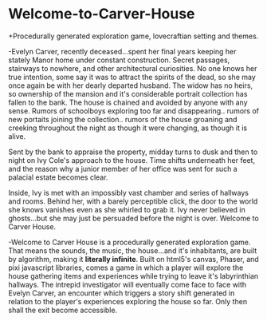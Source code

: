 # Welcome-to-Carver-House
+Procedurally generated exploration game, lovecraftian setting and themes.
 
-Evelyn Carver, recently deceased...spent her final years keeping her stately Manor home under constant construction. Secret passages, stairways to nowhere, and other architectural curiosities. No one knows her true intention, some say it was to attract the spirits of the dead, so she may once again be with her dearly departed husband. The widow has no heirs, so ownership of the mansion and it's considerable portrait collection has fallen to the bank. The house is chained and avoided by anyone with any sense. Rumors of schoolboys exploring too far and disappearing.. rumors of new portaits joining the collection.. rumors of the house groaning and creeking throughout the night as though it were changing, as though it is alive.

Sent by the bank to appraise the property, midday turns to dusk and then to night on Ivy Cole's approach to the house. Time shifts underneath her feet, and the reason why a junior member of her office was sent for such a palacial estate becomes clear.

Inside, Ivy is met with an impossibly vast chamber and series of hallways and rooms. Behind her, with a barely perceptible click, the door to the world she knows vanishes even as she whirled to grab it. Ivy never believed in ghosts...but she may just be persuaded before the night is over. Welcome to Carver House.
 
-Welcome to Carver House is a procedurally generated exploration game. That means the sounds, the music, the house...and it's inhabitants, are built by algorithm, making it **literally infinite**. Built on html5's canvas, Phaser, and pixi javascript libraries, comes a game in which a player will explore the house gathering items and experiences while trying to leave it's labyrinthian hallways. The intrepid investigator will eventually come face to face with Evelyn Carver, an encounter which triggers a story shift generated in relation to the player's experiences exploring the house so far. Only then shall the exit become accessible.
